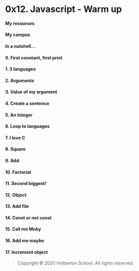 # 0x12. Javascript - Warm up
#### My resources
#### My campus
#### In a nutshell…
#### 0. First constant, first print
#### 1. 3 languages
#### 2. Arguments
#### 3. Value of my argument
#### 4. Create a sentence
#### 5. An Integer
#### 6. Loop to languages
#### 7. I love C
#### 8. Square
#### 9. Add
#### 10. Factorial
#### 11. Second biggest!
#### 12. Object
#### 13. Add file
#### 14. Const or not const
#### 15. Call me Moby
#### 16. Add me maybe
#### 17. Increment object
> Copyright © 2020 Holberton School. All rights reserved.